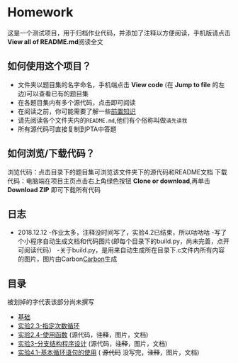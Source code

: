 # Homework
  这是一个测试项目，用于归档作业代码，并添加了注释以方便阅读，手机版请点击**View all of README.md**阅读全文

## 如何使用这个项目？
- 文件夹以题目集的名字命名，手机端点击 **View code** (在 **Jump to file** 的左边)可以查看已有的题目集
- 在各题目集内有多个源代码，点击即可阅读
- 在阅读之前，你可能需要了解一些[前置知识](./前置基础)
- 请先阅读各个文件夹内的`README.md`,他们有个俗称叫做`请先读我`
- 所有源代码可直接复制到PTA中答题

## 如何浏览/下载代码？
  浏览代码：点击目录下的题目集可浏览该文件夹下的源代码和README文档
  下载代码：电脑端在项目主页点击右上角绿色按钮 **Clone or download**,再单击 **Download ZIP** 即可下载所有代码
## 日志
- 2018.12.12
	-作业太多，注释没时间写了，实验4.2已结束，所以咕咕咕
	-写了个小程序自动生成文档和代码图片(即每个目录下的build.py，尚未完善，点开可阅读代码）
	-关于build.py，是用来自动生成所在目录下.c文件内所有内容的图片，图片由Carbon[Carbon](https://github.com/dawnlabs/carbon)生成
## 目录
被划掉的字代表该部分尚未撰写
* [基础](./前置基础/README.md)
* [实验2.3-指定次数循环](./实验2.3-指定次数循环)
* [实验2.4-使用函数](./实验2.4-使用函数) (源代码，~~注释~~，图片，文档)
* [实验3-分支结构程序设计](./实验3-分支结构程序设计) (源代码，~~注释~~，图片，文档)
* [实验4.1-基本循环语句的使用](./实验4.1-基本循环语句的使用) ( ~~源代码~~ 没写完，~~注释~~，图片，文档)